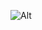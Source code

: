 ![Alt](https://repobeats.axiom.co/api/embed/440f3ce28798c96697176ee6f4cbf401471861ee.svg "Repobeats analytics image")
